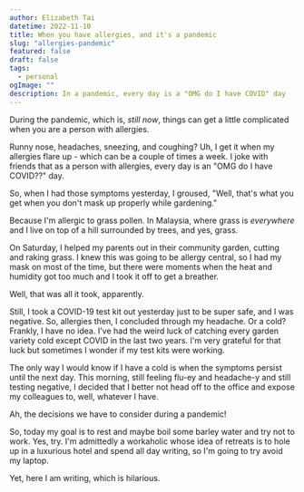 ```yaml
---
author: Elizabeth Tai
datetime: 2022-11-10
title: When you have allergies, and it's a pandemic
slug: "allergies-pandemic"
featured: false
draft: false
tags:
  - personal
ogImage: ""
description: In a pandemic, every day is a "OMG do I have COVID" day
---
```


During the pandemic, which is, _still now_, things can get a little complicated when you are a person with allergies.

Runny nose, headaches, sneezing, and coughing? Uh, I get it when my allergies flare up - which can be a couple of times a week. I joke with friends that as a person with allergies, every day is an "OMG do I have COVID??" day.

So, when I had those symptoms yesterday, I groused, "Well, that's what you get when you don't mask up properly while gardening."

Because I'm allergic to grass pollen. In Malaysia, where grass is _everywhere_ and I live on top of a hill surrounded by trees, and yes, grass.

On Saturday, I helped my parents out in their community garden, cutting and raking grass. I knew this was going to be allergy central, so I had my mask on most of the time, but there were moments when the heat and humidity got too much and I took it off to get a breather.

Well, that was all it took, apparently.

Still, I took a COVID-19 test kit out yesterday just to be super safe, and I was negative. So, allergies then, I concluded through my headache. Or a cold? Frankly, I have no idea. I've had the weird luck of catching every garden variety cold except COVID in the last two years. I'm very grateful for that luck but sometimes I wonder if my test kits were working.

The only way I would know if I have a cold is when the symptoms persist until the next day. This morning, still feeling flu-ey and headache-y and still testing negative, I decided that I better not head off to the office and expose my colleagues to, well, whatever I have.

Ah, the decisions we have to consider during a pandemic!

So, today my goal is to rest and maybe boil some barley water and try not to work. Yes, try. I'm admittedly a workaholic whose idea of retreats is to hole up in a luxurious hotel and spend all day writing, so I'm going to try avoid my laptop.

Yet, here I am writing, which is hilarious.
